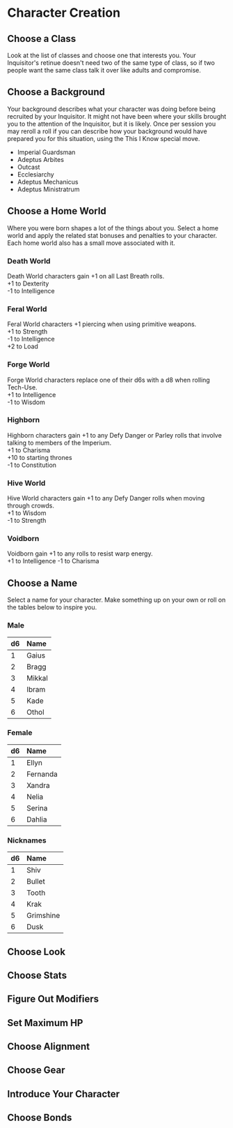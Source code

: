 # Character Creation

## Choose a Class
Look at the list of classes and choose one that interests you. Your Inquisitor's retinue doesn't need two of the same type of class, so if two people want the same class talk it over like adults and compromise.

## Choose a Background
Your background describes what your character was doing before being recruited by your Inquisitor. It might not have been where your skills brought you to the attention of the Inquisitor, but it is likely. Once per session you may reroll a roll if you can describe how your background would have prepared you for this situation, using the This I Know special move.

  - Imperial Guardsman
  - Adeptus Arbites
  - Outcast
  - Ecclesiarchy
  - Adeptus Mechanicus
  - Adeptus Ministratrum

## Choose a Home World
Where you were born shapes a lot of the things about you. Select a home world and apply the related stat bonuses and penalties to your character. Each home world also has a small move associated with it.

### Death World
Death World characters gain +1 on all Last Breath rolls.  
+1 to Dexterity  
-1 to Intelligence  

### Feral World
Feral World characters +1 piercing when using primitive weapons.  
+1 to Strength  
-1 to Intelligence  
+2 to Load  

### Forge World
Forge World characters replace one of their d6s with a d8 when rolling Tech-Use.  
+1 to Intelligence  
-1 to Wisdom  

### Highborn
Highborn characters gain +1 to any Defy Danger or Parley rolls that involve talking to members of the Imperium.  
+1 to Charisma  
+10 to starting thrones  
-1 to Constitution  

### Hive World
Hive World characters gain +1 to any Defy Danger rolls when moving through crowds.  
+1 to Wisdom  
-1 to Strength  

### Voidborn
Voidborn gain +1 to any rolls to resist warp energy.  
+1 to Intelligence
-1 to Charisma  

## Choose a Name
Select a name for your character. Make something up on your own or roll on the tables below to inspire you.

### Male

|d6|Name|
|:--|:--|
|1|Gaius|
|2|Bragg|
|3|Mikkal|
|4|Ibram|
|5|Kade|
|6|Othol|

### Female

|d6|Name|
|:--|:--|
|1|Ellyn|
|2|Fernanda|
|3|Xandra|
|4|Nelia|
|5|Serina|
|6|Dahlia|

### Nicknames

|d6|Name|
|:--|:--|
|1|Shiv|
|2|Bullet|
|3|Tooth|
|4|Krak|
|5|Grimshine|
|6|Dusk|

## Choose Look

## Choose Stats

## Figure Out Modifiers

## Set Maximum HP

## Choose Alignment

## Choose Gear

## Introduce Your Character

## Choose Bonds
